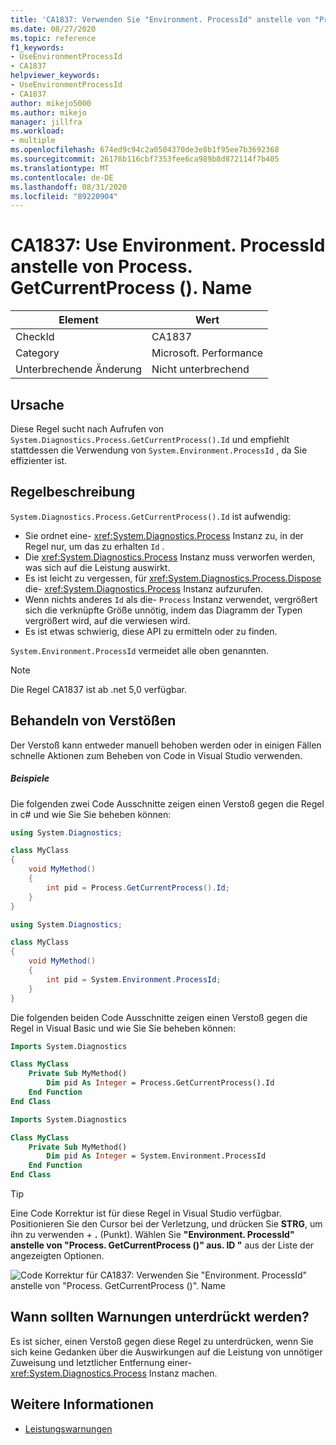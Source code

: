```yaml
---
title: 'CA1837: Verwenden Sie "Environment. ProcessId" anstelle von "Process. GetCurrentProcess ()". Name'
ms.date: 08/27/2020
ms.topic: reference
f1_keywords:
- UseEnvironmentProcessId
- CA1837
helpviewer_keywords:
- UseEnvironmentProcessId
- CA1837
author: mikejo5000
ms.author: mikejo
manager: jillfra
ms.workload:
- multiple
ms.openlocfilehash: 674ed9c94c2a0504370de3e8b1f95ee7b3692368
ms.sourcegitcommit: 26178b116cbf7353fee6ca989b8d872114f7b405
ms.translationtype: MT
ms.contentlocale: de-DE
ms.lasthandoff: 08/31/2020
ms.locfileid: "89220904"
---
```

# <a name="ca1837-use-environmentprocessid-instead-of-processgetcurrentprocessid"></a>CA1837: Use Environment. ProcessId anstelle von Process. GetCurrentProcess (). Name

|Element|Wert|
|-|-|
|CheckId|CA1837
|Category|Microsoft. Performance|
|Unterbrechende Änderung|Nicht unterbrechend|

## <a name="cause"></a>Ursache

Diese Regel sucht nach Aufrufen von `System.Diagnostics.Process.GetCurrentProcess().Id` und empfiehlt stattdessen die Verwendung von `System.Environment.ProcessId` , da Sie effizienter ist.

## <a name="rule-description"></a>Regelbeschreibung

`System.Diagnostics.Process.GetCurrentProcess().Id` ist aufwendig:

- Sie ordnet eine- <xref:System.Diagnostics.Process> Instanz zu, in der Regel nur, um das zu erhalten `Id` .
- Die <xref:System.Diagnostics.Process> Instanz muss verworfen werden, was sich auf die Leistung auswirkt.
- Es ist leicht zu vergessen, für <xref:System.Diagnostics.Process.Dispose> die- <xref:System.Diagnostics.Process> Instanz aufzurufen.
- Wenn nichts anderes `Id` als die- `Process` Instanz verwendet, vergrößert sich die verknüpfte Größe unnötig, indem das Diagramm der Typen vergrößert wird, auf die verwiesen wird.
- Es ist etwas schwierig, diese API zu ermitteln oder zu finden.

`System.Environment.ProcessId` vermeidet alle oben genannten.

> [!NOTE]
> Die Regel CA1837 ist ab .net 5,0 verfügbar.

## <a name="how-to-fix-violations"></a>Behandeln von Verstößen

Der Verstoß kann entweder manuell behoben werden oder in einigen Fällen schnelle Aktionen zum Beheben von Code in Visual Studio verwenden.

##### <a name="examples"></a>Beispiele

Die folgenden zwei Code Ausschnitte zeigen einen Verstoß gegen die Regel in c# und wie Sie Sie beheben können:

```csharp
using System.Diagnostics;

class MyClass
{
    void MyMethod()
    {
        int pid = Process.GetCurrentProcess().Id;
    }
}
```

```csharp
using System.Diagnostics;

class MyClass
{
    void MyMethod()
    {
        int pid = System.Environment.ProcessId;
    }
}
```

Die folgenden beiden Code Ausschnitte zeigen einen Verstoß gegen die Regel in Visual Basic und wie Sie Sie beheben können:

```vb
Imports System.Diagnostics

Class MyClass
    Private Sub MyMethod()
        Dim pid As Integer = Process.GetCurrentProcess().Id
    End Function
End Class
```

```vb
Imports System.Diagnostics

Class MyClass
    Private Sub MyMethod()
        Dim pid As Integer = System.Environment.ProcessId
    End Function
End Class
```

> [!TIP]
> Eine Code Korrektur ist für diese Regel in Visual Studio verfügbar. Positionieren Sie den Cursor bei der Verletzung, und drücken Sie **STRG**, um ihn zu verwenden + **.** (Punkt). Wählen Sie **"Environment. ProcessId" anstelle von "Process. GetCurrentProcess ()" aus. ID "** aus der Liste der angezeigten Optionen.
>
> ![Code Korrektur für CA1837: Verwenden Sie "Environment. ProcessId" anstelle von "Process. GetCurrentProcess ()". Name](media/ca1837-codefix.png)

## <a name="when-to-suppress-warnings"></a>Wann sollten Warnungen unterdrückt werden?

Es ist sicher, einen Verstoß gegen diese Regel zu unterdrücken, wenn Sie sich keine Gedanken über die Auswirkungen auf die Leistung von unnötiger Zuweisung und letztlicher Entfernung einer- <xref:System.Diagnostics.Process> Instanz machen.

## <a name="see-also"></a>Weitere Informationen

- [Leistungswarnungen](../code-quality/performance-warnings.md)
